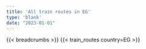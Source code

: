 ```yaml
---
title: 'All train routes in EG'
type: 'blank'
date: "2023-01-01"
---
```


{{< breadcrumbs >}}
{{< train_routes country=EG >}}
